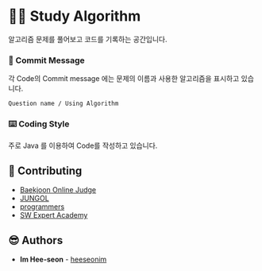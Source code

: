 # :woman_technologist: Study Algorithm

알고리즘 문제를 풀어보고 코드를 기록하는 공간입니다.

### :speech_balloon: Commit Message

각 Code의 Commit message 에는 문제의 이름과 사용한 알고리즘을 표시하고 있습니다.

```
Question name / Using Algorithm
```

### :keyboard: Coding Style

주로 Java 를 이용하여 Code를 작성하고 있습니다.

## :gift: Contributing

* [Baekjoon Online Judge](https://www.acmicpc.net/)
* [JUNGOL](http://www.jungol.co.kr/)
* [programmers](https://programmers.co.kr/)
* [SW Expert Academy](https://swexpertacademy.com/main/main.do)

## :sunglasses: Authors

* **Im Hee-seon** - [heeseonim](https://github.com/heeseonim)
